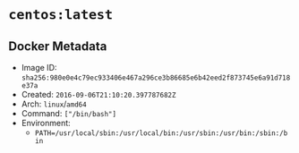 # `centos:latest`

## Docker Metadata

- Image ID: `sha256:980e0e4c79ec933406e467a296ce3b86685e6b42eed2f873745e6a91d718e37a`
- Created: `2016-09-06T21:10:20.397787682Z`
- Arch: `linux`/`amd64`
- Command: `["/bin/bash"]`
- Environment:
  - `PATH=/usr/local/sbin:/usr/local/bin:/usr/sbin:/usr/bin:/sbin:/bin`
